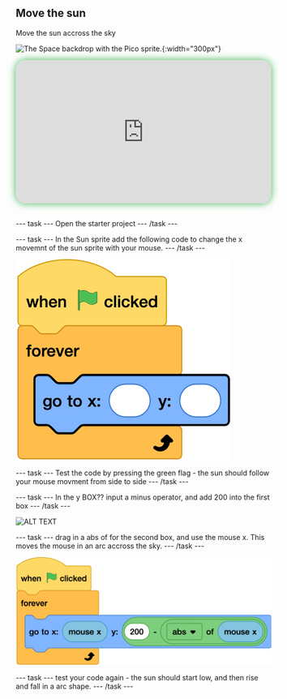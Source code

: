 ## Move the sun

<div style="display: flex; flex-wrap: wrap">
<div style="flex-basis: 200px; flex-grow: 1; margin-right: 15px;">
Move the sun accross the sky
</div>
<div>

![The Space backdrop with the Pico sprite.](images/backdrop-step.png){:width="300px"}

</div>
</div>

<html>
<div style="position: relative; width: 100%; aspect-ratio: 16 / 9; border-radius: 20px; box-shadow: 0 0 15px #3fb654; overflow: hidden;">
<iframe style="position: absolute; top: 0; left: 0; right: 0; width: 100%; height: 100%; border: none;" src="https://www.youtube.com/embed/wZU1QGnKG8c?rel=0&cc_load_policy=1" allowfullscreen allow="accelerometer; autoplay; clipboard-write; encrypted-media; gyroscope; picture-in-picture; web-share">
</iframe>
</div><br>
</html>


--- task ---
Open the starter project 
--- /task ---


--- task ---
In the Sun sprite add the following code to change the x movemnt of the sun sprite with your mouse.
--- /task ---

![ALT TEXT](images/1-2-ol.png)

--- task ---
Test the code by pressing the green flag - the sun should follow your mouse movment from side to side
--- /task ---



--- task ---
In the y BOX?? input a minus operator, and add 200 into the first box
--- /task ---

![ALT TEXT](images/1-5-ol.png)

--- task ---
drag in a abs of for the second box, and use the mouse x. This moves the mouse in an arc accross the sky.
--- /task ---

![ALT TEXT](images/1-7-nol.png)


--- task ---
test your code again - the sun should start low, and then rise and fall in a arc shape.
--- /task ---
